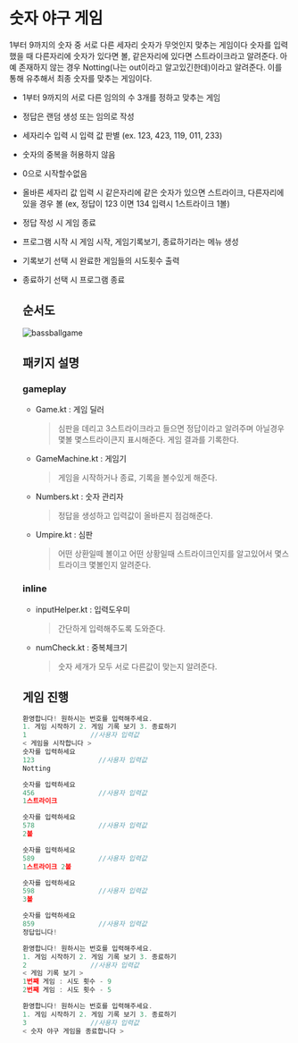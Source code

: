# 숫자 야구 게임

1부터 9까지의 숫자 중 서로 다른 세자리 숫자가 무엇인지 맞추는 게임이다
숫자를 입력했을 때 다른자리에 숫자가 있다면 볼, 같은자리에 있다면 스트라이크라고 알려준다. 아예 존재하지 않는 경우 Notting(나는 out이라고 알고있긴한데)이라고 알려준다. 이를 통해 유추해서 최종 숫자를 맞추는 게임이다. 
<br>
- 1부터 9까지의 서로 다른 임의의 수 3개를 정하고 맞추는 게임
- 정답은 랜덤 생성 또는 임의로 작성
- 세자리수 입력 시 입력 값 판별 (ex. 123, 423, 119, 011, 233)
- 숫자의 중복을 허용하지 않음
- 0으로 시작할수없음
- 올바른 세자리 값 입력 시 같은자리에 같은 숫자가 있으면 스트라이크, 다른자리에 있을 경우 볼 (ex, 정답이 123 이면 134 입력시 1스트라이크 1볼)
- 정답 작성 시 게임 종료
- 프로그램 시작 시 게임 시작, 게임기록보기, 종료하기라는 메뉴 생성
- 기록보기 선택 시 완료한 게임들의 시도횟수 출력
- 종료하기 선택 시 프로그램 종료

  ## 순서도
  ![bassballgame](https://github.com/taeaeaeae/BassballGame_kotlin/assets/46617216/88f2bc37-2488-406e-a5f5-c82860a86285)


  ## 패키지 설명
  ### gameplay
  - Game.kt : 게임 딜러
    > 심판을 데리고 3스트라이크라고 들으면 정답이라고 알려주며 아닐경우 몇볼 몇스트라이큰지 표시해준다.
    > 게임 결과를 기록한다.
  - GameMachine.kt : 게임기
    > 게임을 시작하거나 종료, 기록을 볼수있게 해준다.
  - Numbers.kt : 숫자 관리자
    > 정답을 생성하고 입력값이 올바른지 점검해준다.
  - Umpire.kt : 심판
    > 어떤 상환일떼 볼이고 어떤 상황일때 스트라이크인지를 알고있어서 몇스트라이크 몇볼인지 알려준다.
  ### inline
  - inputHelper.kt : 입력도우미
    > 간단하게 입력해주도록 도와준다.
  - numCheck.kt : 중복체크기
    > 숫자 세개가 모두 서로 다른값이 맞는지 알려준다.

  ## 게임 진행
  ```javascript
  환영합니다! 원하시는 번호를 입력해주세요.
  1. 게임 시작하기 2. 게임 기록 보기 3. 종료하기
  1                //사용자 입력값
  < 게임을 시작합니다 >
  숫자를 입력하세요
  123                //사용자 입력값
  Notting
  
  숫자를 입력하세요
  456                //사용자 입력값
  1스트라이크 
  
  숫자를 입력하세요
  578                //사용자 입력값
  2볼
  
  숫자를 입력하세요
  589                //사용자 입력값
  1스트라이크 2볼
  
  숫자를 입력하세요
  598                //사용자 입력값
  3볼
  
  숫자를 입력하세요
  859                //사용자 입력값
  정답입니다!
  
  환영합니다! 원하시는 번호를 입력해주세요.
  1. 게임 시작하기 2. 게임 기록 보기 3. 종료하기
  2                //사용자 입력값
  < 게임 기록 보기 >
  1번째 게임 : 시도 횟수 - 9
  2번째 게임 : 시도 횟수 - 5
  
  환영합니다! 원하시는 번호를 입력해주세요.
  1. 게임 시작하기 2. 게임 기록 보기 3. 종료하기
  3                //사용자 입력값
  < 숫자 야구 게임을 종료합니다 >
  ```
  
<!--
  ## 정답 생성 및 사용자입력값 처리

  - 숫자 세개가 서로 중복인지 아닌지 판별하는 함수
  ```kotlin
  inline fun numCheck(num: String): Boolean {return num[0] == num[1] || num[0] == num[2] || num[2] == num[1]}
  ```
  - 정답을 생성하는 함수
  ```kotlin
    fun randomNum() : String{    //배열처럼 사용하기 위해 문자열 사용
        var num = "000"
        while(numCheck(num)) {        // 숫자값이 중복이면 다시 생성
            num = Random.nextInt(102, 988).toString()  // 세자리 수 중 숫자가 서로 중복되지 않아야 하기에 102<= num < 988 의 범위 이내에서 생성 
        }
        return num
    }
  ```
  - 사용자 입력값 판별
  ```kotlin
    fun inputNum() : String{
        var number = input("숫자를 입력하세요")
        while (!"\\d\\d\\d".toRegex().matches(number) || (number[0].equals("0") || numCheck(number))){
            println("올바르지 않은 입력값입니다\n")
            number = input("숫자를 입력하세요")
        }
        return number
    }
  ```
-->
